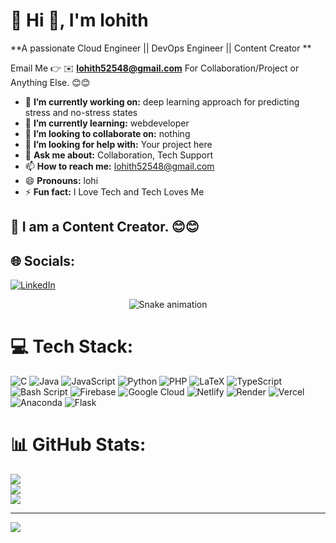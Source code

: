# 💫 Hi 👋, I'm lohith
**A passionate Cloud Engineer || DevOps Engineer || Content Creator **

Email Me 👉 ✉️ **lohith52548@gmail.com** For Collaboration/Project or Anything Else. 😊😊

- 🔭 **I’m currently working on:** deep learning approach for predicting stress and no-stress states
- 🌱 **I’m currently learning:** webdeveloper
- 👯 **I’m looking to collaborate on:** nothing
- 🤔 **I’m looking for help with:** Your project here
- 💬 **Ask me about:** Collaboration, Tech Support
- 📫 **How to reach me:** lohith52548@gmail.com
- 😄 **Pronouns:** lohi
- ⚡ **Fun fact:** I Love Tech and Tech Loves Me

## 🔗 I am a Content Creator. 😊😊
## 🌐 Socials:
[![LinkedIn](https://img.shields.io/badge/LinkedIn-%230077B5.svg?logo=linkedin&logoColor=white)](https://linkedin.com/in/https://www.linkedin.com/in/kiran-k-7070ab260/) 

<!-- Snake Game Repo View -->

<div align="center">
  <img src="https://profile-readme-generator.com/assets/snake.svg" alt="Snake animation" />
</div>

# 💻 Tech Stack:
![C](https://img.shields.io/badge/c-%2300599C.svg?style=for-the-badge&logo=c&logoColor=white) ![Java](https://img.shields.io/badge/java-%23ED8B00.svg?style=for-the-badge&logo=openjdk&logoColor=white) ![JavaScript](https://img.shields.io/badge/javascript-%23323330.svg?style=for-the-badge&logo=javascript&logoColor=%23F7DF1E) ![Python](https://img.shields.io/badge/python-3670A0?style=for-the-badge&logo=python&logoColor=ffdd54) ![PHP](https://img.shields.io/badge/php-%23777BB4.svg?style=for-the-badge&logo=php&logoColor=white) ![LaTeX](https://img.shields.io/badge/latex-%23008080.svg?style=for-the-badge&logo=latex&logoColor=white) ![TypeScript](https://img.shields.io/badge/typescript-%23007ACC.svg?style=for-the-badge&logo=typescript&logoColor=white) ![Bash Script](https://img.shields.io/badge/bash_script-%23121011.svg?style=for-the-badge&logo=gnu-bash&logoColor=white) ![Firebase](https://img.shields.io/badge/firebase-%23039BE5.svg?style=for-the-badge&logo=firebase) ![Google Cloud](https://img.shields.io/badge/GoogleCloud-%234285F4.svg?style=for-the-badge&logo=google-cloud&logoColor=white) ![Netlify](https://img.shields.io/badge/netlify-%23000000.svg?style=for-the-badge&logo=netlify&logoColor=#00C7B7) ![Render](https://img.shields.io/badge/Render-%46E3B7.svg?style=for-the-badge&logo=render&logoColor=white) ![Vercel](https://img.shields.io/badge/vercel-%23000000.svg?style=for-the-badge&logo=vercel&logoColor=white) ![Anaconda](https://img.shields.io/badge/Anaconda-%2344A833.svg?style=for-the-badge&logo=anaconda&logoColor=white) ![Flask](https://img.shields.io/badge/flask-%23000.svg?style=for-the-badge&logo=flask&logoColor=white)
# 📊 GitHub Stats:
![](https://github-readme-stats.vercel.app/api?username=kiran3454&theme=dark&hide_border=false&include_all_commits=false&count_private=false)<br/>
![](https://nirzak-streak-stats.vercel.app/?user=kiran3454&theme=dark&hide_border=false)<br/>
![](https://github-readme-stats.vercel.app/api/top-langs/?username=kiran3454&theme=dark&hide_border=false&include_all_commits=false&count_private=false&layout=compact)

---
[![](https://visitcount.itsvg.in/api?id=kiran3454&icon=0&color=0)](https://visitcount.itsvg.in)

<!-- Proudly created with GPRM ( https://gprm.itsvg.in ) -->
